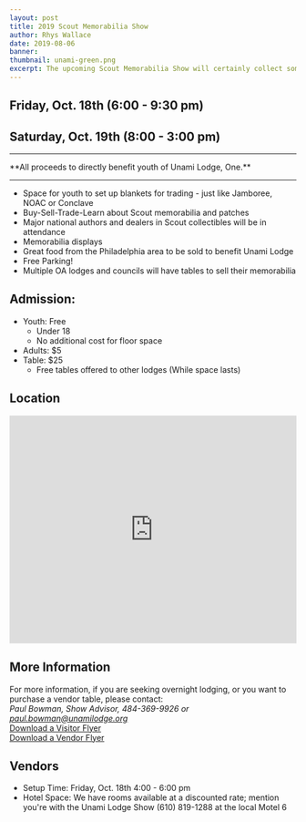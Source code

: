 ```yaml
---
layout: post
title: 2019 Scout Memorabilia Show
author: Rhys Wallace
date: 2019-08-06
banner:
thumbnail: unami-green.png
excerpt: The upcoming Scout Memorabilia Show will certainly collect some attention!
---
```


## Friday, Oct. 18th (6:00 - 9:30 pm)
## Saturday, Oct. 19th (8:00 - 3:00 pm)

<hr>
**All proceeds to directly benefit youth of Unami Lodge, One.**
<hr>

- Space for youth to set up blankets for trading - just like Jamboree, NOAC or Conclave
- Buy-Sell-Trade-Learn about Scout memorabilia and patches
- Major national authors and dealers in Scout collectibles will be in attendance
- Memorabilia displays
- Great food from the Philadelphia area to be sold to benefit Unami Lodge
- Free Parking!
- Multiple OA lodges and councils will have tables to sell their memorabilia

## Admission: 
- Youth: Free
  - Under 18
  - No additional cost for floor space
- Adults: $5
- Table: $25
  - Free tables offered to other lodges (While space lasts)

## Location
<iframe src="https://www.google.com/maps/embed?pb=!1m18!1m12!1m3!1d3044.7510670828583!2d-75.63540848422399!3d40.259063279383724!2m3!1f0!2f0!3f0!3m2!1i1024!2i768!4f13.1!3m3!1m2!1s0x89c6866294ff6d37%3A0x5afa506377848f95!2sNorth+End+Fire+Co!5e0!3m2!1sen!2sus!4v1565139971988!5m2!1sen!2sus" width="100%" height="400" frameborder="0" class="mt-3" allowfullscreen></iframe>

## More Information
For more information, if you are seeking overnight lodging, or you want to purchase a vendor table, please contact:  
*Paul Bowman, Show Advisor, 484-369-9926 or paul.bowman@unamilodge.org*  
[Download a Visitor Flyer](/files/2019_Scout-Memorabilia-Show_Visitor.pdf)  
[Download a Vendor Flyer](/files/2019_Scout-Memorabilia-Show_Vendor.pdf)

## Vendors
- Setup Time: Friday, Oct. 18th 4:00 - 6:00 pm
- Hotel Space: We have rooms available at a discounted rate; mention you're with the Unami Lodge Show (610) 819-1288 at the local Motel 6
